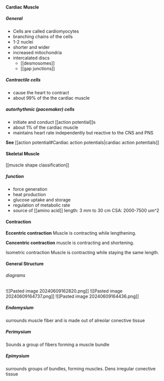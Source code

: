 #### Cardiac Muscle
##### General 
- Cells are called cardiomyocytes
- branching chains of the cells
- 1-2 nuclei
- shorter and wider
- increased mitochondria
- intercalated discs
	- [[desmosomes]]
	- [[gap junctions]]
##### Contractile cells
- cause the heart to contract 
- about 99% of the the cardiac muscle
##### autorhythmic (pacemaker) cells
- initiate and conduct [[action potential]]s
- about 1% of the cardiac muscle
- maintains heart rate independently but reactive to the CNS and PNS

**See** [[action potential#Cardiac action potentials|cardiac action potentials]]
#### Skeletal Muscle
[[muscle shape classification]]
##### function
- force generation
- heat production 
- glucose uptake and storage 
- regulation of metabolic rate 
- source of [[amino acid]]
length: 3 mm to 30 cm
CSA: 2000-7500 um^2


#### Contraction
**Eccentric contraction**
Muscle is contracting while lengthening.

**Concentric contraction**
muscle is contracting and shortening.

Isometric contraction
Muscle is contracting while staying the same length.


#### General Structure
###### diagrams
![[Pasted image 20240609162820.png]]
![[Pasted image 20240609164737.png]]
![[Pasted image 20240609164436.png]]
##### Endomysium 
surrounds muscle fiber and is made out of alreolar conective tissue
##### Perimysium
Sounds a group of fibers forming a muscle bundle
##### Epimysium 
surrounds groups of bundles, forming muscles. Dens irregular conective tissue